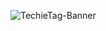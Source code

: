 ![TechieTag-Banner](https://github.com/techietag/.github/assets/5674882/8497e0f0-03e5-43dc-b3bf-d30fa57d1d91)
